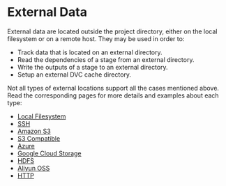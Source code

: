# External Data

External data are located outside the project directory, either on the local
filesystem or on a remote host. They may be used in order to:

- Track data that is located on an external directory.
- Read the dependencies of a stage from an external directory.
- Write the outputs of a stage to an external directory.
- Setup an external DVC cache directory.

Not all types of external locations support all the cases mentioned above. Read
the corresponding pages for more details and examples about each type:

- [Local Filesystem](/doc/user-guide/external-data/local)
- [SSH](/doc/user-guide/external-data/ssh)
- [Amazon S3](/doc/user-guide/external-data/amazon)
- [S3 Compatible](/doc/user-guide/external-data/s3)
- [Azure](/doc/user-guide/external-data/azure)
- [Google Cloud Storage](/doc/user-guide/external-data/gs)
- [HDFS](/doc/user-guide/external-data/hdfs)
- [Aliyun OSS](/doc/user-guide/external-data/oss)
- [HTTP](/doc/user-guide/external-data/http)
